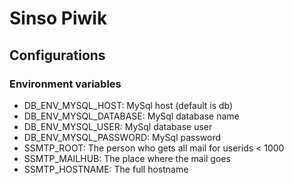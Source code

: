 # Sinso Piwik

## Configurations
### Environment variables
- DB_ENV_MYSQL_HOST: MySql host (default is db)
- DB_ENV_MYSQL_DATABASE: MySql database name
- DB_ENV_MYSQL_USER: MySql database user
- DB_ENV_MYSQL_PASSWORD: MySql password
- SSMTP_ROOT: The person who gets all mail for userids < 1000
- SSMTP_MAILHUB: The place where the mail goes
- SSMTP_HOSTNAME: The full hostname
